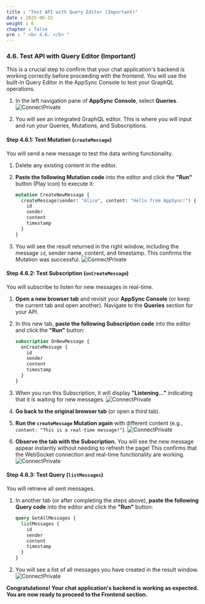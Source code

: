 ```yaml
---
title : "Test API with Query Editor (Important)"
date : 2025-06-15
weight : 6
chapter : false
pre : " <b> 4.6. </b> "
---
```


### **4.6. Test API with Query Editor (Important)**

This is a crucial step to confirm that your chat application's backend is working correctly before proceeding with the frontend. You will use the built-in Query Editor in the AppSync Console to test your GraphQL operations.

1.  In the left navigation pane of **AppSync Console**, select **Queries**.
    ![ConnectPrivate](https://ThanhHung1104.github.io/LTH_Workshop_01/images/be_4.6_1.png)

2.  You will see an integrated GraphQL editor. This is where you will input and run your Queries, Mutations, and Subscriptions.

#### **Step 4.6.1: Test Mutation (`createMessage`)**

You will send a new message to test the data writing functionality.

1.  Delete any existing content in the editor.
2.  **Paste the following Mutation code** into the editor and click the **"Run"** button (Play icon) to execute it:

    ```graphql
    mutation CreateNewMessage {
      createMessage(sender: "Alice", content: "Hello from AppSync!") {
        id
        sender
        content
        timestamp
      }
    }
    ```
3.  You will see the result returned in the right window, including the message `id`, sender name, content, and timestamp. This confirms the Mutation was successful.
    ![ConnectPrivate](https://ThanhHung1104.github.io/LTH_Workshop_01/images/be_4.6_2.png)

#### **Step 4.6.2: Test Subscription (`onCreateMessage`)**

You will subscribe to listen for new messages in real-time.

1.  **Open a new browser tab** and revisit your **AppSync Console** (or keep the current tab and open another). Navigate to the **Queries** section for your API.
2.  In this new tab, **paste the following Subscription code** into the editor and click the **"Run"** button:

    ```graphql
    subscription OnNewMessage {
      onCreateMessage {
        id
        sender
        content
        timestamp
      }
    }
    ```
3.  When you run this Subscription, it will display **"Listening..."** indicating that it is waiting for new messages.
    ![ConnectPrivate](https://ThanhHung1104.github.io/LTH_Workshop_01/images/be_4.6_3.png)
4.  **Go back to the original browser tab** (or open a third tab).
5.  **Run the `createMessage` Mutation again** with different content (e.g., `content: "This is a real-time message!"`).
    ![ConnectPrivate](https://ThanhHung1104.github.io/LTH_Workshop_01/images/be_4.6_4.png)
6.  **Observe the tab with the Subscription.** You will see the new message appear instantly without needing to refresh the page! This confirms that the WebSocket connection and real-time functionality are working.
    ![ConnectPrivate](https://ThanhHung1104.github.io/LTH_Workshop_01/images/be_4.6_5.png)

#### **Step 4.6.3: Test Query (`listMessages`)**

You will retrieve all sent messages.

1.  In another tab (or after completing the steps above), **paste the following Query code** into the editor and click the **"Run"** button:

    ```graphql
    query GetAllMessages {
      listMessages {
        id
        sender
        content
        timestamp
      }
    }
    ```
2.  You will see a list of all messages you have created in the result window.
    ![ConnectPrivate](https://ThanhHung1104.github.io/LTH_Workshop_01/images/be_4.6_6.png)

**Congratulations! Your chat application's backend is working as expected. You are now ready to proceed to the Frontend section.**